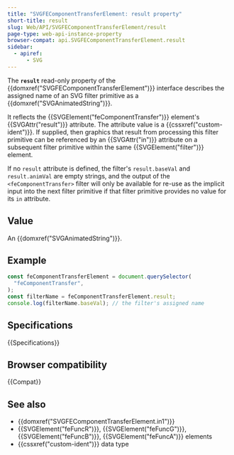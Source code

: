 ```yaml
---
title: "SVGFEComponentTransferElement: result property"
short-title: result
slug: Web/API/SVGFEComponentTransferElement/result
page-type: web-api-instance-property
browser-compat: api.SVGFEComponentTransferElement.result
sidebar:
  - apiref:
      - SVG
---
```


The **`result`** read-only property of the {{domxref("SVGFEComponentTransferElement")}} interface describes the assigned name of an SVG filter primitive as a {{domxref("SVGAnimatedString")}}.

It reflects the {{SVGElement("feComponentTransfer")}} element's {{SVGAttr("result")}} attribute. The attribute value is a {{cssxref("custom-ident")}}. If supplied, then graphics that result from processing this filter primitive can be referenced by an {{SVGAttr("in")}} attribute on a subsequent filter primitive within the same {{SVGElement("filter")}} element.

If no `result` attribute is defined, the filter's `result.baseVal` and `result.animVal` are empty strings, and the output of the `<feComponentTransfer>` filter will only be available for re-use as the implicit input into the next filter primitive if that filter primitive provides no value for its `in` attribute.

## Value

An {{domxref("SVGAnimatedString")}}.

## Example

```js
const feComponentTransferElement = document.querySelector(
  "feComponentTransfer",
);
const filterName = feComponentTransferElement.result;
console.log(filterName.baseVal); // the filter's assigned name
```

## Specifications

{{Specifications}}

## Browser compatibility

{{Compat}}

## See also

- {{domxref("SVGFEComponentTransferElement.in1")}}
- {{SVGElement("feFuncR")}}, {{SVGElement("feFuncG")}}, {{SVGElement("feFuncB")}}, {{SVGElement("feFuncA")}} elements
- {{cssxref("custom-ident")}} data type
